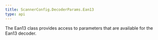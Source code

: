 ```yaml
---
title: ScannerConfig.DecoderParams.Ean13
type: api
---
```



The Ean13 class provides access to parameters that are available for
 the Ean13 decoder.

